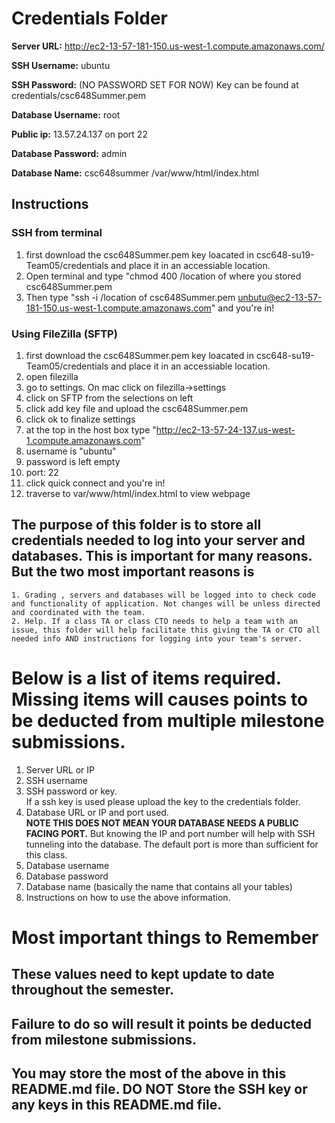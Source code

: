 # Credentials Folder

**Server URL:** http://ec2-13-57-181-150.us-west-1.compute.amazonaws.com/

**SSH Username:** ubuntu

**SSH Password:** (NO PASSWORD SET FOR NOW) Key can be found at credentials/csc648Summer.pem

**Database Username:** root

**Public ip:** 13.57.24.137 on port 22

**Database Password:** admin

**Database Name:** csc648summer /var/www/html/index.html

## Instructions
### SSH from terminal
1. first download the csc648Summer.pem key loacated in csc648-su19-Team05/credentials and place it in an accessiable location.
2. Open terminal and type "chmod 400 /location of where you stored csc648Summer.pem
3. Then type "ssh -i /location of csc648Summer.pem unbutu@ec2-13-57-181-150.us-west-1.compute.amazonaws.com" and you're in!

### Using FileZilla (SFTP)
1. first download the csc648Summer.pem key loacated in csc648-su19-Team05/credentials and place it in an accessiable location. 
2. open filezilla
3. go to settings. On mac click on filezilla->settings
4. click on SFTP from the selections on left
5. click add key file and upload the csc648Summer.pem
6. click ok to finalize settings
7. at the top in the host box type "http://ec2-13-57-24-137.us-west-1.compute.amazonaws.com"
8. username is "ubuntu"
9. password is left empty 
10. port: 22
11. click quick connect and you're in!
12. traverse to var/www/html/index.html to view webpage

## The purpose of this folder is to store all credentials needed to log into your server and databases. This is important for many reasons. But the two most important reasons is
    1. Grading , servers and databases will be logged into to check code and functionality of application. Not changes will be unless directed and coordinated with the team.
    2. Help. If a class TA or class CTO needs to help a team with an issue, this folder will help facilitate this giving the TA or CTO all needed info AND instructions for logging into your team's server. 


# Below is a list of items required. Missing items will causes points to be deducted from multiple milestone submissions.

1. Server URL or IP
2. SSH username
3. SSH password or key.
    <br> If a ssh key is used please upload the key to the credentials folder.
4. Database URL or IP and port used.
    <br><strong> NOTE THIS DOES NOT MEAN YOUR DATABASE NEEDS A PUBLIC FACING PORT.</strong> But knowing the IP and port number will help with SSH tunneling into the database. The default port is more than sufficient for this class.
5. Database username
6. Database password
7. Database name (basically the name that contains all your tables)
8. Instructions on how to use the above information.

# Most important things to Remember
## These values need to kept update to date throughout the semester. <br>
## <strong>Failure to do so will result it points be deducted from milestone submissions.</strong><br>
## You may store the most of the above in this README.md file. DO NOT Store the SSH key or any keys in this README.md file.
